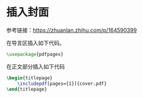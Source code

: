 # 插入封面

参考链接：https://zhuanlan.zhihu.com/p/164590399

在导言区插入如下代码。

```latex
\usepackage{pdfpages}
```

在正文部分插入如下代码

```latex
\begin{titlepage}
    \includepdf[pages={1}]{cover.pdf}
\end{titlepage}
```
